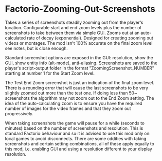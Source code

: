 # Factorio-Zooming-Out-Screenshots

Takes a series of screenshots steadily zooming out from the player's location. Configurable start and end zoom levels plus the number of screenshots to take between them via simple GUI. Zooms out at an auto-calculated rate of decay (exponential). Designed for creating zooming out videos or montages. The mod isn't 100% accurate on the final zoom level see notes, but is close enough.

Standard screenshot options are exposed in the GUI: resolution, show the GUI, show entity info (alt-mode), anti-aliasing.
Screenshots are saved to the player's script-output folder in the format "ZoomingScreenshot_NUMBER" starting at number 1 for the Start Zoom level.

The Test End Zoom screenshot is just an indication of the final zoom level. There is a rounding error that will cause the last screenshots to be very slightly zoomed out more than the test one.
If doing less than 50~ screenshots the algorithm may not zoom out to the End Zoom setting.
The idea of the auto-calculating zoom is to ensure you have the required number of images for the video frames and that they zoom out progressively.

When taking screenshots the game will pause for a while (seconds to minutes) based on the number of screenshots and resolution. This is standard Factorio behaviour and so it is advised to use this mod only on local games to avoid disconnects.
There are some oddities with taking screenshots and certain setting combinations, all of these apply equally to this mod, i.e. enabling GUI and using a resolution different to your display resolution.
